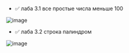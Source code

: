 - ✅ лаба 3.1 все простые числа меньше 100

![image](https://user-images.githubusercontent.com/108504917/193724650-de9782c7-1f6a-4784-a594-128d2df78dd7.png)

- ✅ лаба 3.2 строка палиндром

![image](https://user-images.githubusercontent.com/108504917/193724736-30437dfe-6055-4ab1-8b41-6325c4b98207.png)
